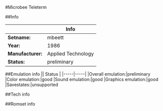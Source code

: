 #Microbee Teleterm

##Info

||Info|
|-----|-----|
|**Setname:**|mbeett
|**Year:**|1986
|**Manufacturer:**|Applied Technology
|**Status:**|preliminary

##Emulation info
|| Status |
|-----|-----|
|Overall emulation:|preliminary
|Color emulation:|good
|Sound emulation:|good
|Graphics emulation:|good
|Savestates:|unsupported

##Tech info

##Romset info

<!--- START OF EDITED COMMENT DO NOT TOUCH TEXT ABOVE-->
